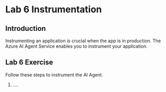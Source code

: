 # Lab 6 Instrumentation

## Introduction

Instrumenting an application is crucial when the app is in production. The Azure AI Agent Service enables you to instrument your application.

## Lab 6 Exercise

Follow these steps to instrument the AI Agent.

1. ....
